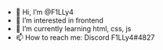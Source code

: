 - 👋 Hi, I’m @F1LLy4
- 👀 I’m interested in frontend
- 🌱 I’m currently learning html, css, js
- 📫 How to reach me: Discord F1LLy4#4827

<!---
F1LLy4/F1LLy4 is a ✨ special ✨ repository because its `README.md` (this file) appears on your GitHub profile.
You can click the Preview link to take a look at your changes.
--->
